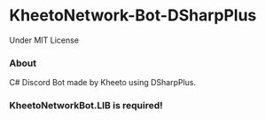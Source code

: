 # KheetoNetwork-Bot-DSharpPlus
Under MIT License

### About
C# Discord Bot made by Kheeto using DSharpPlus. 
### KheetoNetworkBot.LIB is required!
